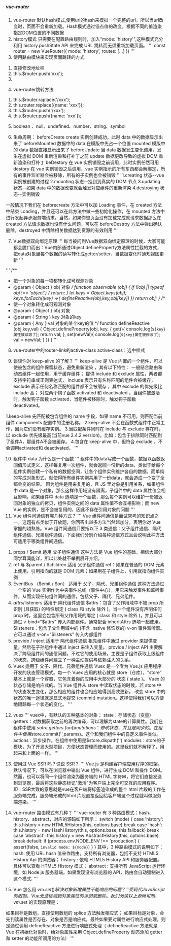 ##### vue-router
1. vue-router 默认hash模式,使用url的hash来模拟一个完整的url。所以当url改变时，页面不会重新加载。Hash模式通过锚点值的改变，根据不同的值渲染指定DOM位置的不同数据
2. history模式
只需要在配置路由规则时，加入"mode: 'history'",这种模式充分利用 history.pushState API 来完成 URL 跳转而无须重新加载页面。
'''
const router = new VueRouter({
    mode: 'history',
    routes: [...]
})
'''
3. 使用路由模块来实现页面跳转的方式
1) 直接修改地址栏  
2) this.$router.push('xxx');
3) <router-link to='路由地址'></router-link>
4. vue-router跳转方法
1) this.$router.raplace('/xxx');
2) this.router.replace({name: 'xxx'});
3) this.$router.push('/xxx');
4) this.$router.push({name: 'xxx'});

5. boolean 、null、undefined、number、string、symbol

6. 生命周期：
beforeCreate
create 实例创建成功，此时 data 中的数据显示出来了 
beforeMounted 数据中的 data 在模版中先占一个位置
mounted 模版中的 data 数据直接显示出来了
beforeUpdate 当 data 数据发生变化调用，发生在虚拟 DOM 重新渲染和打补丁之前
update 数据更改导致的虚拟 DOM 重新渲染和打补丁
beDestory 在 vue 实例销毁之前调用，此时实例任然可用
destory 在 vue 实例销毁之后调用，vue 实例指示的所有东西都会解绑定，所有的事件监听器会被移除，所有的子实例也会被销毁
'''
1.creating 状态--vue 实例被创建的过程
2.mounting 状态--挂到到真实的 DOM 节点
3.updating 状态--如果 data 中的数据改变就会触发对应组件的重新渲染
4.destroying 状态--实例销毁

 一般情况下我们在 beforecreate 方法中可以加 Loading 事件，在 created 方法中结束 Loading，并且还可以在此方法中做一些初始化操作，在 mounted 方法中进行发起异步服务端请求。当然，如果你想页面没有加载完成就请求数据那么在 created 方法请求数据也没有什么问题，可以在 beforeDestroy 方法中弹出确认删除，destroyed 中清除相关数据达到资源的有效利用
'''

7. Vue数据双向绑定原理
'''
每当被问到Vue数据双向绑定原理的时候，大家可能都会脱口而出：Vue内部通过Object.defineProperty方法属性拦截的方式，把data对象里每个数据的读写转化成getter/setter，当数据变化时通知视图更新
'''

'''
/**
* 把一个对象的每一项都转化成可观测对象
* @param { Object } obj 对象
*/
function observable (obj) {
    if (!obj || typeof obj !== 'object') {
        return;
    }
    let keys = Object.keys(obj);
    keys.forEach((key) =>{
        defineReactive(obj,key,obj[key])
    })
    return obj;
}
/**
* 使一个对象转化成可观测对象
* @param { Object } obj 对象
* @param { String } key 对象的key
* @param { Any } val 对象的某个key的值
*/
function defineReactive (obj,key,val) {
    Object.defineProperty(obj, key, {
        get(){
            console.log(`${key}属性被读取了`);
            return val;
        },
        set(newVal){
            console.log(`${key}属性被修改了`);
            val = newVal;
        }
    })
}
'''

8. vue-router中的router-link的active-class
active-class：选中样式

9. 谈谈你对 keep-alive 的了解？
'''
keep-alive 是 Vue 内置的一个组件，可以使被包含的组件保留状态，避免重新渲染 ，其有以下特性：
一般结合路由和动态组件一起使用，用于缓存组件；
提供 include 和 exclude 属性，两者都支持字符串或正则表达式， include 表示只有名称匹配的组件会被缓存，exclude 表示任何名称匹配的组件都不会被缓存 ，其中 exclude 的优先级比 include 高；
对应两个钩子函数 activated 和 deactivated ，当组件被激活时，触发钩子函数 activated，当组件被移除时，触发钩子函数 deactivated。

1.keep-alive 先匹配被包含组件的 name 字段，如果 name 不可用，则匹配当前组件 components 配置中的注册名称。
2.keep-alive 不会在函数式组件中正常工作，因为它们没有缓存实例。
3.当匹配条件同时在 include 与 exclude 存在时，以 exclude 优先级最高(当前vue 2.4.2 version)。比如：包含于排除同时匹配到了组件A，那组件A不会被缓存。
4.包含在 keep-alive 中，但符合 exclude ，不会调用activated和 deactivated。
'''

10. 组件中 data 为什么是一个函数
'''
组件中的data写成一个函数，数据以函数返回值形式定义，这样每复用一次组件，就会返回一份新的data，类似于给每个组件实例创建一个私有的数据空间，让各个组件实例维护各自的数据。而单纯的写成对象形式，就使得所有组件实例共用了一份data，就会造成一个变了全都会变的结果。 
因为组件是用来复用的，且 JS 里对象是引用关系，如果组件中 data 是一个对象，那么这样作用域没有隔离，子组件中的 data 属性值会相互影响，如果组件中 data 选项是一个函数，那么每个实例可以维护一份被返回对象的独立的拷贝，组件实例之间的 data 属性值不会互相影响；而 new Vue 的实例，是不会被复用的，因此不存在引用对象的问题
'''
11. Vue 组件间通信有哪几种方式？
'''
Vue 组件间通信是面试常考的知识点之一，这题有点类似于开放题，你回答出越多方法当然越加分，表明你对 Vue 掌握的越熟练。Vue 组件间通信只要指以下 3 类通信：父子组件通信、隔代组件通信、兄弟组件通信，下面我们分别介绍每种通信方式且会说明此种方法可适用于哪类组件间通信。
1) props / $emit 适用 父子组件通信
 这种方法是 Vue 组件的基础，相信大部分同学耳闻能详，所以此处就不举例展开介绍。
2) ref 与 $parent / $children 适用 父子组件通信
 ref：如果在普通的 DOM 元素上使用，引用指向的就是 DOM 元素；如果用在子组件上，引用就指向组件实例
3) EventBus （$emit / $on） 适用于 父子、隔代、兄弟组件通信
 这种方法通过一个空的 Vue 实例作为中央事件总线（事件中心），用它来触发事件和监听事件，从而实现任何组件间的通信，包括父子、隔代、兄弟组件。
4) $attrs/$listeners 适用于 隔代组件通信
 $attrs：包含了父作用域中不被 prop 所识别 (且获取) 的特性绑定 ( class 和 style 除外 )。当一个组件没有声明任何 prop 时，这里会包含所有父作用域的绑定 ( class 和 style 除外 )，并且可以通过 v-bind="$attrs" 传入内部组件。通常配合 inheritAttrs 选项一起使用。
 $listeners：包含了父作用域中的 (不含 .native 修饰器的) v-on 事件监听器。它可以通过 v-on="$listeners" 传入内部组件
5) provide / inject 适用于 隔代组件通信
 祖先组件中通过 provider 来提供变量，然后在子孙组件中通过 inject 来注入变量。 provide / inject API 主要解决了跨级组件间的通信问题，不过它的使用场景，主要是子组件获取上级组件的状态，跨级组件间建立了一种主动提供与依赖注入的关系。
6) Vuex 适用于 父子、隔代、兄弟组件通信
 Vuex 是一个专为 Vue.js 应用程序开发的状态管理模式。每一个 Vuex 应用的核心就是 store（仓库）。“store” 基本上就是一个容器，它包含着你的应用中大部分的 状态 ( state )。
 Vuex 的状态存储是响应式的。当 Vue 组件从 store 中读取状态的时候，若 store 中的状态发生变化，那么相应的组件也会相应地得到高效更新。
 改变 store 中的状态的唯一途径就是显式地提交 (commit) mutation。这样使得我们可以方便地跟踪每一个状态的变化。
'''
12. vuex
'''
vuex中，有默认的五种基本的对象：
state：存储状态（变量）
getters：对数据获取之前的再次编译，可以理解为state的计算属性。我们在组件中使用 $sotre.getters.fun()
mutations：修改状态，并且是同步的。在组件中使用$store.commit('',params)。这个和我们组件中的自定义事件类似。
actions：异步操作。在组件中使用是$store.dispath('')
modules：store的子模块，为了开发大型项目，方便状态管理而使用的。这里我们就不解释了，用起来和上面的一样。
'''

13. 使用过 Vue SSR 吗？说说 SSR？
'''
Vue.js 是构建客户端应用程序的框架。默认情况下，可以在浏览器中输出 Vue 组件，进行生成 DOM 和操作 DOM。然而，也可以将同一个组件渲染为服务端的 HTML 字符串，将它们直接发送到浏览器，最后将这些静态标记"激活"为客户端上完全可交互的应用程序。
即：SSR大致的意思就是vue在客户端将标签渲染成的整个 html 片段的工作在服务端完成，服务端形成的html 片段直接返回给客户端这个过程就叫做服务端渲染。
'''

14. vue-router 路由模式有几种？
'''
vue-router 有 3 种路由模式：hash、history、abstract，对应的源码如下所示：
switch (mode) {
  case 'history':
	this.history = new HTML5History(this, options.base)
	break
  case 'hash':
	this.history = new HashHistory(this, options.base, this.fallback)
	break
  case 'abstract':
	this.history = new AbstractHistory(this, options.base)
	break
  default:
	if (process.env.NODE_ENV !== 'production') {
	  assert(false, `invalid mode: ${mode}`)
	}
}
其中，3 种路由模式的说明如下：
hash: 使用 URL hash 值来作路由。支持所有浏览器，包括不支持 HTML5 History Api 的浏览器；
history : 依赖 HTML5 History API 和服务器配置。具体可以查看 HTML5 History 模式；
abstract : 支持所有 JavaScript 运行环境，如 Node.js 服务器端。如果发现没有浏览器的 API，路由会自动强制进入这个模式.
'''

15. Vue 怎么用 vm.$set() 解决对象新增属性不能响应的问题 ？
'''
受现代 JavaScript 的限制 ，Vue 无法检测到对象属性的添加或删除。
我们阅读以上源码可知，vm.$set 的实现原理是：

如果目标是数组，直接使用数组的 splice 方法触发相应式；
如果目标是对象，会先判读属性是否存在、对象是否是响应式，最终如果要对属性进行响应式处理，则是通过调用 defineReactive 方法进行响应式处理（ defineReactive 方法就是 Vue 在初始化对象时，给对象属性采用 Object.defineProperty 动态添加 getter 和 setter 的功能所调用的方法）
'''